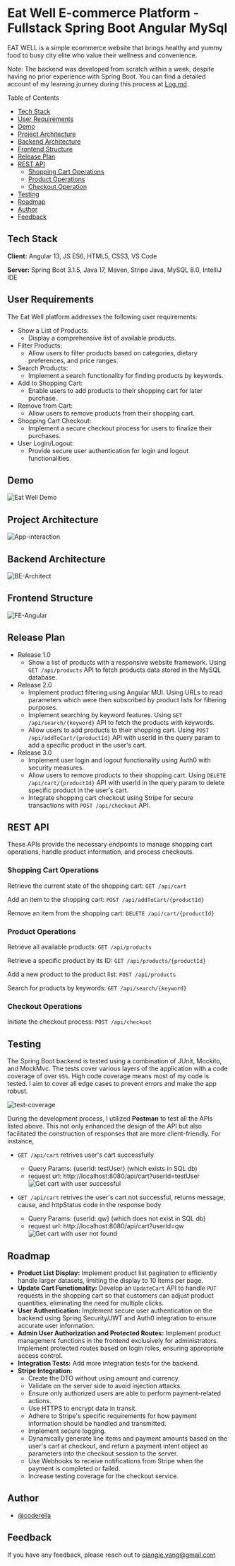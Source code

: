 # Eat Well E-commerce Platform - Fullstack Spring Boot Angular MySql

EAT WELL is a simple ecommerce website that brings healthy and yummy food to busy city elite who value their wellness and convenience.

Note: The backend was developed from scratch within a week, despite having no prior experience with Spring Boot. You can find a detailed account of my learning journey during this process at [Log.md](coder3114/spring-boot-angular-ecommerce/Log.md).



Table of Contents
- [Tech Stack](#tech-stack)
- [User Requirements](#user-requirements)
- [Demo](#demo)
- [Project Architecture](#project-architecture)
- [Backend Architecture](#backend-architecture)
- [Frontend Structure](#frontend-structure)
- [Release Plan](#release-plan)
- [REST API](#rest-api)
    - [Shopping Cart Operations](#shopping-cart-operations)
    - [Product Operations](#product-operations)
    - [Checkout Operation](#checkout-operations)
- [Testing](#testing)
- [Roadmap](#roadmap)
- [Author](#author)
- [Feedback](#feedback)


## Tech Stack

**Client:** Angular 13, JS ES6, HTML5, CSS3, VS Code

**Server:** Spring Boot 3.1.5, Java 17, Maven, Stripe Java, MySQL 8.0, IntelliJ IDE


## User Requirements

The Eat Well platform addresses the following user requirements:

- Show a List of Products:
    - Display a comprehensive list of available products.
- Filter Products:
    - Allow users to filter products based on categories, dietary preferences, and price ranges.
- Search Products:
    - Implement a search functionality for finding products by keywords.
- Add to Shopping Cart:
    - Enable users to add products to their shopping cart for later purchase.
- Remove from Cart:
    - Allow users to remove products from their shopping cart.
- Shopping Cart Checkout:
    - Implement a secure checkout process for users to finalize their purchases.
- User Login/Logout:
    - Provide secure user authentication for login and logout functionalities.

## Demo

![Eat Well Demo](images/eatwell-demo.gif)

## Project Architecture
![App-interaction](images/app-interact.png)

## Backend Architecture

![BE-Architect](images/be-springboot.png)

## Frontend Structure
![FE-Angular](images/fe-angular.png)

## Release Plan

- Release 1.0
    - Show a list of products with a responsive website framework. Using `GET /api/products` API to fetch products data stored in the MySQL database.
- Release 2.0
    - Implement product filtering using Angular MUI. Using URLs to read parameters which were then subscribed by product lists for filtering purposes.
    - Implement searching by keyword features. Using  `GET /api/search/{keyword}` API to fetch the products with keywords.
    - Allow users to add products to their shopping cart. Using `POST /api/addToCart/{productId}` API with userId in the query param to add a specific product in the user's cart.
- Release 3.0
    - Implement user login and logout functionality using Auth0 with security measures.
    - Allow users to remove products to their shopping cart. Using `DELETE /api/cart/{productId}` API with userId in the query param to delete specific product in the user's cart.
    - Integrate shopping cart checkout using Stripe for secure transactions with `POST /api/checkout` API.


## REST API

These APIs provide the necessary endpoints to manage shopping cart operations, handle product information, and process checkouts.

### Shopping Cart Operations

Retrieve the current state of the shopping cart: `GET /api/cart`

Add an item to the shopping cart: `POST /api/addToCart/{productId}`

Remove an item from the shopping cart: `DELETE /api/cart/{productId}`


### Product Operations

Retrieve all available products: `GET /api/products`

Retrieve a specific product by its ID: `GET /api/products/{productId}`

Add a new product to the product list: `POST /api/products`

Search for products by keywords: `GET /api/search/{keyword}`


### Checkout Operations

Initiate the checkout process: `POST /api/checkout`


## Testing

The Spring Boot backend is tested using a combination of JUnit, Mockito, and MockMvc. The tests cover various layers of the application with a code coverage of over `95%`. High code coverage means most of my code is tested. I aim to cover all edge cases to prevent errors and make the app robust.

![test-coverage](images/test-coverage.png)

During the development process, I utilized **Postman** to test all the APIs listed above. This not only enhanced the design of the API but also facilitated the construction of responses that are more client-friendly. For instance,

- `GET /api/cart` retrives user's cart successfully 
    - Query Params: {userId: testUser} (which exists in SQL db)
    - request url: http://localhost:8080/api/cart?userId=testUser
 ![Get cart with user successful](images/get-cart-200.png)


- `GET /api/cart` retrives the user's cart not successful, returns message, cause, and httpStatus code in the response body
    - Query Params: {userId: qw} (which does not exist in SQL db)
    - request url: http://localhost:8080/api/cart?userId=qw 
![Get cart with user not found](images/get-cart-404.png)



## Roadmap

- **Product List Display:** Implement product list pagination to efficiently handle larger datasets, limiting the display to 10 items per page.
- **Update Cart Functionality:** Develop an `UpdateCart` API to handle `PUT` requests in the shopping cart so that customers can adjust product quantities, eliminating the need for multiple clicks.
- **User Authentication:** Implement secure user authentication on the backend using Spring Security/JWT and Auth0 integration to ensure accurate user information.
- **Admin User Authorization and Protected Routes:** Implement product management functions in the frontend exclusively for administrators. Implement protected routes based on login roles, ensuring appropriate access control.
- **Integration Tests:** Add more integration tests for the backend.
- **Stripe Integration:**
    - Create the DTO without using amount and currency.
    - Validate on the server side to avoid injection attacks.
    - Ensure only authorized users are able to perform payment-related actions.
    - Use HTTPS to encrypt data in transit.
    - Adhere to Stripe's specific requirements for how payment information should be handled and transmitted.
    - Implement secure logging.
    - Dynamically generate line items and payment amounts based on the user's cart at checkout, and return a payment intent object as parameters into the checkout session to the server.
    - Use Webhooks to receive notifications from Stripe when the payment is completed or failed.
    - Increase testing coverage for the checkout service.


## Author

- [@coderella](https://github.com/coder3114)

## Feedback

If you have any feedback, please reach out to [qiangie.yang@gmail.com](mailto:qiangie.yang@gmail.com)
